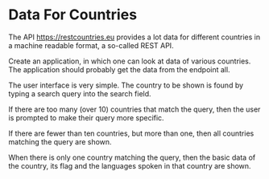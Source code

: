 # Data For Countries

The API https://restcountries.eu provides a lot data for different countries in a machine readable format, a so-called REST API.

Create an application, in which one can look at data of various countries. The application should probably get the data from the endpoint all.

The user interface is very simple. The country to be shown is found by typing a search query into the search field.

If there are too many (over 10) countries that match the query, then the user is prompted to make their query more specific.

If there are fewer than ten countries, but more than one, then all countries matching the query are shown.

When there is only one country matching the query, then the basic data of the country, its flag and the languages spoken in that country are shown.